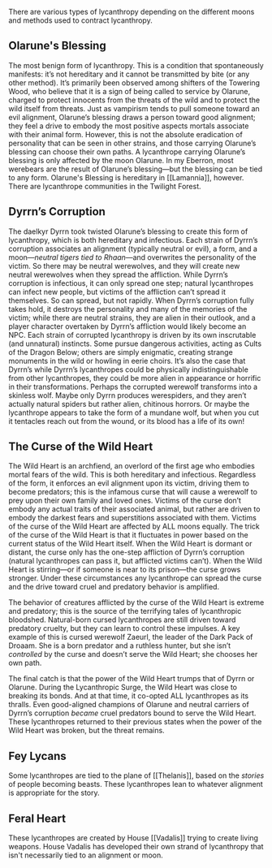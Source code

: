 There are various types of lycanthropy depending on the different moons and methods used to contract lycanthropy.

## Olarune's Blessing
The most benign form of lycanthropy. This is a condition that spontaneously manifests: it’s not hereditary and it cannot be transmitted by bite (or any other method). It’s primarily been observed among shifters of the Towering Wood, who believe that it is a sign of being called to service by Olarune, charged to protect innocents from the threats of the wild and to protect the wild itself from threats. Just as vampirism tends to pull someone toward an evil alignment, Olarune’s blessing draws a person toward good alignment; they feel a drive to embody the most positive aspects mortals associate with their animal form. However, this is not the absolute eradication of personality that can be seen in other strains, and those carrying Olarune’s blessing can choose their own paths. A lycanthrope carrying Olarune’s blessing is only affected by the moon Olarune. In my Eberron, most werebears are the result of Olarune’s blessing—but the blessing can be tied to any form. Olarune's Blessing is hereditary in [[Lamannia]], however. There are lycanthrope communities in the Twilight Forest.

## Dyrrn’s Corruption
The daelkyr Dyrrn took twisted Olarune’s blessing to create this form of lycanthropy, which is both hereditary and infectious. Each strain of Dyrrn’s corruption associates an alignment (typically neutral or evil), a form, and a moon—_neutral tigers tied to Rhaan_—and overwrites the personality of the victim. So there may be neutral werewolves, and they will create new neutral werewolves when they spread the affliction. While Dyrrn’s corruption is infectious, it can only spread one step; natural lycanthropes can infect new people, but victims of the affliction can’t spread it themselves. So can spread, but not rapidly. When Dyrrn’s corruption fully takes hold, it destroys the personality and many of the memories of the victim; while there are neutral strains, they are alien in their outlook, and a player character overtaken by Dyrrn’s affliction would likely become an NPC. Each strain of corrupted lycanthropy is driven by its own inscrutable (and unnatural) instincts. Some pursue dangerous activities, acting as Cults of the Dragon Below; others are simply enigmatic, creating strange monuments in the wild or howling in eerie choirs. It’s also the case that Dyrrn’s while Dyrrn’s lycanthropes could be physically indistinguishable from other lycanthropes, they could be more alien in appearance or horrific in their transformations. Perhaps the corrupted werewolf transforms into a skinless wolf. Maybe only Dyrrn produces werespiders, and they aren’t actually natural spiders but rather alien, chitinous horrors. Or maybe the lycanthrope appears to take the form of a mundane wolf, but when you cut it tentacles reach out from the wound, or its blood has a life of its own!

## The Curse of the Wild Heart
The Wild Heart is an archfiend, an overlord of the first age who embodies mortal fears of the wild. This is both hereditary and infectious. Regardless of the form, it enforces an evil alignment upon its victim, driving them to become predators; this is the infamous curse that will cause a werewolf to prey upon their own family and loved ones. Victims of the curse don’t embody any actual traits of their associated animal, but rather are driven to embody the darkest fears and superstitions associated with them. Victims of the curse of the Wild Heart are affected by ALL moons equally. The trick of the curse of the Wild Heart is that it fluctuates in power based on the current status of the Wild Heart itself. When the Wild Heart is dormant or distant, the curse only has the one-step affliction of Dyrrn’s corruption (natural lycanthropes can pass it, but afflicted victims can’t). When the Wild Heart is stirring—or if someone is near to its prison—the curse grows stronger. Under these circumstances any lycanthrope can spread the curse and the drive toward cruel and predatory behavior is amplified.

The behavior of creatures afflicted by the curse of the Wild Heart is extreme and predatory; this is the source of the terrifying tales of lycanthropic bloodshed. Natural-born cursed lycanthropes are still driven toward predatory cruelty, but they can learn to control these impulses. A key example of this is cursed werewolf Zaeurl, the leader of the Dark Pack of Droaam. She is a born predator and a ruthless hunter, but she isn’t _controlled_ by the curse and doesn’t serve the Wild Heart; she chooses her own path.

The final catch is that the power of the Wild Heart trumps that of Dyrrn or Olarune. During the Lycanthropic Surge, the Wild Heart was close to breaking its bonds. And at that time, it co-opted ALL lycanthropes as its thralls. Even good-aligned champions of Olarune and neutral carriers of Dyrrn’s corruption _became_ cruel predators bound to serve the Wild Heart. These lycanthropes returned to their previous states when the power of the Wild Heart was broken, but the threat remains.

## Fey Lycans
Some lycanthropes are tied to the plane of [[Thelanis]], based on the *stories* of people becoming beasts. These lycanthropes lean to whatever alignment is appropriate for the story.

## Feral Heart
These lycanthropes are created by House [[Vadalis]] trying to create living weapons. House Vadalis has developed their own strand of lycanthropy that isn't necessarily tied to an alignment or moon.